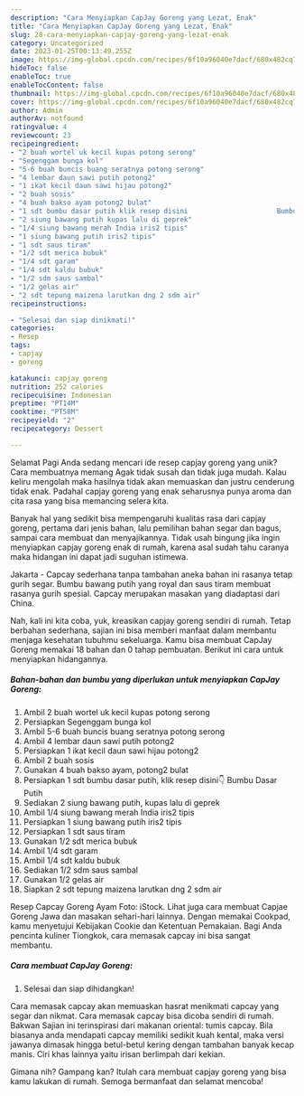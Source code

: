 ```yaml
---
description: "Cara Menyiapkan CapJay Goreng yang Lezat, Enak"
title: "Cara Menyiapkan CapJay Goreng yang Lezat, Enak"
slug: 28-cara-menyiapkan-capjay-goreng-yang-lezat-enak
category: Uncategorized
date: 2023-01-25T00:13:49.255Z
image: https://img-global.cpcdn.com/recipes/6f10a96040e7dacf/680x482cq70/capjay-goreng-foto-resep-utama.jpg
hideToc: false
enableToc: true
enableTocContent: false
thumbnail: https://img-global.cpcdn.com/recipes/6f10a96040e7dacf/680x482cq70/capjay-goreng-foto-resep-utama.jpg
cover: https://img-global.cpcdn.com/recipes/6f10a96040e7dacf/680x482cq70/capjay-goreng-foto-resep-utama.jpg
author: Admin
authorAv: notfound
ratingvalue: 4
reviewcount: 23
recipeingredient:
- "2 buah wortel uk kecil kupas potong serong"
- "Segenggam bunga kol"
- "5-6 buah buncis buang seratnya potong serong"
- "4 lembar daun sawi putih potong2"
- "1 ikat kecil daun sawi hijau potong2"
- "2 buah sosis"
- "4 buah bakso ayam potong2 bulat"
- "1 sdt bumbu dasar putih klik resep disini                      Bumbu Dasar Putih"
- "2 siung bawang putih kupas lalu di geprek"
- "1/4 siung bawang merah India iris2 tipis"
- "1 siung bawang putih iris2 tipis"
- "1 sdt saus tiram"
- "1/2 sdt merica bubuk"
- "1/4 sdt garam"
- "1/4 sdt kaldu bubuk"
- "1/2 sdm saus sambal"
- "1/2 gelas air"
- "2 sdt tepung maizena larutkan dng 2 sdm air"
recipeinstructions:

- "Selesai dan siap dinikmati!"
categories:
- Resep
tags:
- capjay
- goreng

katakunci: capjay goreng 
nutrition: 252 calories
recipecuisine: Indonesian
preptime: "PT14M"
cooktime: "PT58M"
recipeyield: "2"
recipecategory: Dessert

---
```



Selamat Pagi Anda sedang mencari ide resep capjay goreng yang unik? Cara membuatnya memang Agak tidak susah dan tidak juga mudah. Kalau keliru mengolah maka hasilnya tidak akan memuaskan dan justru cenderung tidak enak. Padahal capjay goreng yang enak seharusnya punya aroma dan cita rasa yang bisa memancing selera kita.


Banyak hal yang sedikit bisa mempengaruhi kualitas rasa dari capjay goreng, pertama dari jenis bahan, lalu pemilihan bahan segar dan bagus, sampai cara membuat dan menyajikannya. Tidak usah bingung jika ingin menyiapkan capjay goreng enak di rumah, karena asal sudah tahu caranya maka hidangan ini dapat jadi suguhan istimewa.

Jakarta - Capcay sederhana tanpa tambahan aneka bahan ini rasanya tetap gurih segar. Bumbu bawang putih yang royal dan saus tiram membuat rasanya gurih spesial. Capcay merupakan masakan yang diadaptasi dari China.


Nah, kali ini kita coba, yuk, kreasikan capjay goreng sendiri di rumah. Tetap berbahan sederhana, sajian ini bisa memberi manfaat dalam membantu menjaga kesehatan tubuhmu sekeluarga. Kamu bisa membuat CapJay Goreng memakai 18 bahan dan 0 tahap pembuatan. Berikut ini cara untuk menyiapkan hidangannya.

<!--inarticleads1-->

##### Bahan-bahan dan bumbu yang diperlukan untuk menyiapkan CapJay Goreng:

1. Ambil 2 buah wortel uk kecil kupas potong serong
1. Persiapkan Segenggam bunga kol
1. Ambil 5-6 buah buncis buang seratnya potong serong
1. Ambil 4 lembar daun sawi putih potong2
1. Persiapkan 1 ikat kecil daun sawi hijau potong2
1. Ambil 2 buah sosis
1. Gunakan 4 buah bakso ayam, potong2 bulat
1. Persiapkan 1 sdt bumbu dasar putih, klik resep disini👇                      Bumbu Dasar Putih
1. Sediakan 2 siung bawang putih, kupas lalu di geprek
1. Ambil 1/4 siung bawang merah India iris2 tipis
1. Persiapkan 1 siung bawang putih iris2 tipis
1. Persiapkan 1 sdt saus tiram
1. Gunakan 1/2 sdt merica bubuk
1. Ambil 1/4 sdt garam
1. Ambil 1/4 sdt kaldu bubuk
1. Sediakan 1/2 sdm saus sambal
1. Gunakan 1/2 gelas air
1. Siapkan 2 sdt tepung maizena larutkan dng 2 sdm air


Resep Capcay Goreng Ayam Foto: iStock. Lihat juga cara membuat Capjae Goreng Jawa dan masakan sehari-hari lainnya. Dengan memakai Cookpad, kamu menyetujui Kebijakan Cookie dan Ketentuan Pemakaian. Bagi Anda pencinta kuliner Tiongkok, cara memasak capcay ini bisa sangat membantu. 

<!--inarticleads2-->

##### Cara membuat CapJay Goreng:


1. Selesai dan siap dihidangkan!

Cara memasak capcay akan memuaskan hasrat menikmati capcay yang segar dan nikmat. Cara memasak capcay bisa dicoba sendiri di rumah. Bakwan Sajian ini terinspirasi dari makanan oriental: tumis capcay. Bila biasanya anda mendapati capcay memiliki sedikit kuah kental, maka versi jawanya dimasak hingga betul-betul kering dengan tambahan banyak kecap manis. Ciri khas lainnya yaitu irisan berlimpah dari kekian. 

Gimana nih? Gampang kan? Itulah cara membuat capjay goreng yang bisa kamu lakukan di rumah. Semoga bermanfaat dan selamat mencoba!
